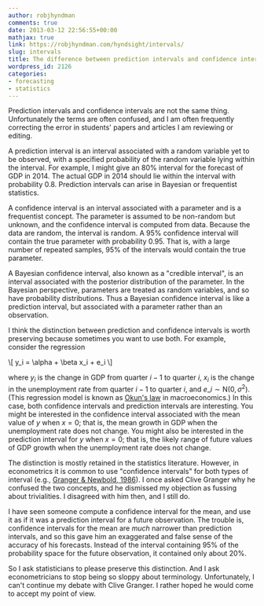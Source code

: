 ```yaml
---
author: robjhyndman
comments: true
date: 2013-03-12 22:56:55+00:00
mathjax: true
link: https://robjhyndman.com/hyndsight/intervals/
slug: intervals
title: The difference between prediction intervals and confidence intervals
wordpress_id: 2126
categories:
- forecasting
- statistics
---
```


Prediction intervals and confidence intervals are not the same thing. Unfortunately the terms are often confused, and I am often frequently correcting the error in students' papers and articles I am reviewing or editing.

A prediction interval is an interval associated with a random variable yet to be observed, with a specified probability of the random variable lying within the interval. For example, I might give an 80% interval for the forecast of GDP in 2014. The actual GDP in 2014 should lie within the interval with probability 0.8. Prediction intervals can arise in Bayesian or frequentist statistics.

A confidence interval is an interval associated with a parameter and is a frequentist concept. The parameter is assumed to be non-random but unknown, and the confidence interval is computed from data. Because the data are random, the interval is random. A 95% confidence interval will contain the true parameter with probability 0.95. That is, with a large number of repeated samples, 95% of the intervals would contain the true parameter.<!-- more -->

A Bayesian confidence interval, also known as a "credible interval", is an interval associated with the posterior distribution of the parameter. In the Bayesian perspective, parameters are treated as random variables, and so have probability distributions. Thus a Bayesian confidence interval is like a prediction interval, but associated with a parameter rather than an observation.

I think the distinction between prediction and confidence intervals is worth preserving because sometimes you want to use both. For example, consider the regression

<div>
\[
y_i = \alpha + \beta x_i + e_i
\]
</div>

where $y_i$ is the change in GDP from quarter $i-1$ to quarter $i$, $x_i$ is the change in the unemployment rate from quarter $i-1$ to quarter $i$, and $e\_i\sim\text{N}(0,\sigma^2)$. (This regression model is known as [Okun's law](http://en.wikipedia.org/wiki/Okun's_law) in macroeconomics.) In this case, both confidence intervals and prediction intervals are interesting. You might be interested in the confidence interval associated with the mean value of $y$ when $x=0$; that is, the mean growth in GDP when the unemployment rate does not change. You might also be interested in the prediction interval for $y$ when $x=0$; that is, the likely range of future values of GDP growth when the unemployment rate does not change.

The distinction is mostly retained in the statistics literature. However, in econometrics it is common to use "confidence intervals" for both types of interval (e.g., [Granger & Newbold, 1986](http://www.amazon.com/gp/product/0122951840/ref=as_li_ss_tl?ie=UTF8&camp=1789&creative=390957&creativeASIN=0122951840&linkCode=as2&tag=prorobjhyn-20)). I once asked Clive Granger why he confused the two concepts, and he dismissed my objection as fussing about trivialities. I disagreed with him then, and I still do.

I have seen someone compute a confidence interval for the mean, and use it as if it was a prediction interval for a future observation. The trouble is, confidence intervals for the mean are _much_ narrower than prediction intervals, and so this gave him an exaggerated and false sense of the accuracy of his forecasts. Instead of the interval containing 95% of the probability space for the future observation, it contained only about 20%.

So I ask statisticians to please preserve this distinction. And I ask econometricians to stop being so sloppy about terminology. Unfortunately, I can't continue my debate with Clive Granger. I rather hoped he would come to accept my point of view.




